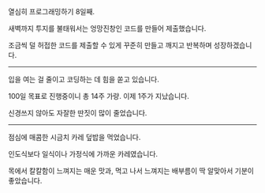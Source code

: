 열심히 프로그래밍하기 8일째.

새벽까지 투지를 불태워서는 엉망진창인 코드를 만들어 제출했습니다.

조금씩 덜 허접한 코드를 제출할 수 있게 꾸준히 만들고 깨지고 반복하며 성장하겠습니다.

---

입을 여는 걸 줄이고 코딩하는 데 힘을 쏟고 있습니다.

100일 목표로 진행중이니 총 14주 가량. 이제 1주가 지났습니다.

신경쓰지 않아도 자잘한 딴짓이 많이 줄었습니다.

---

점심에 매콤한 시금치 카레 덮밥을 먹었습니다.

인도식보다 일식이나 가정식에 가까운 카레였습니다.

목에서 칼칼함이 느껴지는 매운 맛과, 먹고 나서 느껴지는 배부름이 딱 알맞아서 기분이 좋았습니다.


